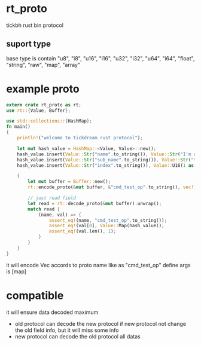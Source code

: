 # rt_proto
tickbh rust bin protocol

## suport type
base type is contain "u8",   "i8",   "u16",   "i16",   "u32",   "i32", "u64",   "i64", "float",   "string",  "raw",   "map", "array"

# example proto
```rust
extern crate rt_proto as rt;
use rt::{Value, Buffer};

use std::collections::{HashMap};
fn main()
{
    println!("welcome to tickdream rust protocol");

    let mut hash_value = HashMap::<Value, Value>::new();
    hash_value.insert(Value::Str("name".to_string()), Value::Str("I'm a chinese people".to_string()));
    hash_value.insert(Value::Str("sub_name".to_string()), Value::Str("tickdream".to_string()));
    hash_value.insert(Value::Str("index".to_string()), Value::U16(1 as u16));

    {
        let mut buffer = Buffer::new();
        rt::encode_proto(&mut buffer, &"cmd_test_op".to_string(), vec![Value::Map(hash_value.clone())]).unwrap();

        // just read field
        let read = rt::decode_proto(&mut buffer).unwrap();
        match read {
            (name, val) => {
                assert_eq!(name, "cmd_test_op".to_string());
                assert_eq!(val[0], Value::Map(hash_value));
                assert_eq!(val.len(), 1);
            }
        }
    }
}

```
it will encode Vec<Value> accords to proto name like as "cmd_test_op" define args is [map]

# compatible
it will ensure data decoded maximum
 - old protocol can decode the new protocol if new protocol not change the old field info, but it will miss some info
 - new protocol can decode the old protocol all datas
